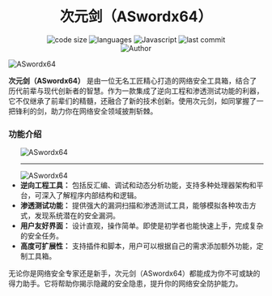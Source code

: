 <h1 align="center">次元剑（ASwordx64）</h1>
<p align="center">
  <img src="https://img.shields.io/github/languages/code-size/nanchengcyu/TechMindWave-backend" alt="code size"/>
  <img src="https://img.shields.io/github/languages/count/nanchengcyu/TechMindWave-backend" alt="languages"/>
  <img src="https://img.shields.io/badge/Javascript-blue-0" alt="Javascript"/>
  <img src="https://img.shields.io/github/last-commit/nanchengcyu/TechMindWave-backend" alt="last commit"/><br>
  <img src="https://img.shields.io/badge/Author-VoxShadow-orange" alt="Author" />
</p>

 <img src="https://meta.natapp4.cc/usr/uploads/2024/08/4075296637.png" alt="ASwordx64"/>

<p>
  <strong>次元剑（ASwordx64）</strong> 是由一位无名工匠精心打造的网络安全工具箱，结合了历代前辈与现代创新者的智慧。作为一款集成了逆向工程和渗透测试功能的利器，它不仅继承了前辈们的精髓，还融合了新的技术创新。使用次元剑，如同掌握了一把锋利的剑，助力你在网络安全领域披荆斩棘。
</p>

<h3>功能介绍</h3>
<ul>
   <img src="https://meta.natapp4.cc/usr/uploads/2024/06/3818802690.png" alt="ASwordx64"/>
  <hr>
   <img src="https://meta.natapp4.cc/usr/uploads/2024/06/826731562.png" alt="ASwordx64"/>
   
  <li><strong>逆向工程工具：</strong> 包括反汇编、调试和动态分析功能，支持多种处理器架构和平台，可深入了解程序内部结构和逻辑。</li>
  <li><strong>渗透测试功能：</strong> 提供强大的漏洞扫描和渗透测试工具，能够模拟各种攻击方式，发现系统潜在的安全漏洞。</li>
  <li><strong>用户友好界面：</strong> 设计直观，操作简单。即使是初学者也能快速上手，完成复杂的安全任务。</li>
  <li><strong>高度可扩展性：</strong> 支持插件和脚本，用户可以根据自己的需求添加额外功能，定制工具箱。</li>
</ul>

  无论你是网络安全专家还是新手，次元剑（ASwordx64）都能成为你不可或缺的得力助手。它将帮助你揭示隐藏的安全隐患，提升你的网络安全防护能力。
</p>
